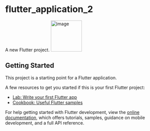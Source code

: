 # flutter_application_2

A new Flutter project.
<img width="99" alt="image" src="https://github.com/nicolas-rosencovich/testApp-flutter/assets/139424337/664310f3-ab67-46a2-896d-efce9ab451d8">

## Getting Started

This project is a starting point for a Flutter application.

A few resources to get you started if this is your first Flutter project:

- [Lab: Write your first Flutter app](https://docs.flutter.dev/get-started/codelab)
- [Cookbook: Useful Flutter samples](https://docs.flutter.dev/cookbook)

For help getting started with Flutter development, view the
[online documentation](https://docs.flutter.dev/), which offers tutorials,
samples, guidance on mobile development, and a full API reference.

